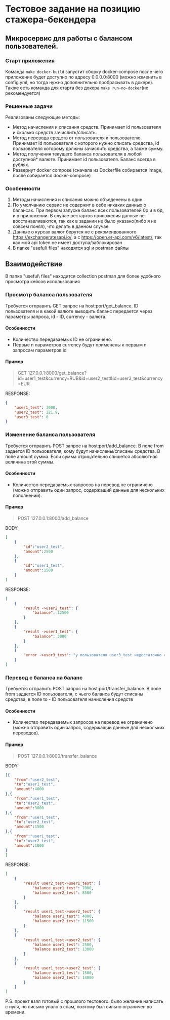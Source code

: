 # Тестовое задание на позицию стажера-бекендера

## Микросервис для работы с балансом пользователей.

### Старт приложения
Команда ```make docker-build``` запустит сборку docker-compose после чего приложение будет доступно по адресу 0.0.0.0:8000 (можно изменить в config.yml, но тогда нужно дополнительно пробрасывать в докере). Также есть команда для старта без докера ```make run-no-docker```(не рекомендуется)

### Решенные задачи
Реализованы следующие методы:
* Метод начисления и списания средств. Принимает id пользователя и сколько средств зачислить/списать.
* Метод перевода средств от пользователя к пользователю. Принимает id пользователя с которого нужно списать средства, id пользователя которому должны зачислить средства, а также сумму.
* Метод получения текущего баланса пользователя в любой доступной* валюте. Принимает id пользователя. Баланс всегда в рублях.
* Развернут docker compose (сначала из Dockerfile собирается image, после собирается docker-compose)

### Особенности
1. Методы начисления и списания можно объеденены в один.
2. По умолчанию сервис не содержит в себе никаких данных о балансах. При первом запуске баланс всех пользователей 0р и в бд, и в приложении. В случае рестартов приложения данные не восстанавливаются, так как в задании не было указано(либо я не совсем понял), что делать в данном случае.
3. Данные о курсах валют берутся не с рекомендованного https://exchangeratesapi.io/, а с https://open.er-api.com/v6/latest/, так как мой api token не имеет доступа/заблокирован
4. В папке "useful\ files" находятся sql и postman файлы

## Взаимодействие
В папке "useful\ files" находится collection postman для более удобного просмотра кейсов использования 

### Просмотр баланса пользователя
Требуется отправить GET запрос на host:port/get_balance. ID пользователя и в какой валюте выводить баланс передается через параметры запроса, id - ID, currency - валюта.

#### Особенности
* Количество передаваемых ID не ограничено.
* Первые n параметров currency будут применены к первым n запросам параметров id

#### Пример
>GET 127.0.0.1:8000/get_balance?id=user1_test&currency=RUB&id=user2_test&id=user3_test&currency=EUR

RESPONSE:
```json
{
    "user1_test": 3000,
    "user2_test": 221.9,
    "user3_test": 0
}
```

### Изменение баланса пользователя
Требуется отправить POST запрос на host:port/add_balance. В поле from задается ID пользователя, кому будут начислены/списаны средства. В поле amount сумма. Если сумма отрицательно спишется абсолютная величина этой суммы.

#### Особенности
* Количество передаваемых запросов на перевод не ограничено (можно отправить один запрос, содержащий данные для нескольких пополнений).

#### Пример
>POST 127.0.0.1:8000/add_balance

BODY: 
```json : 
[
    {
        "id":"user2_test",
        "amount":2500
    },
    {
        "id":"user1_test",
        "amount":1500
    }
]
```
RESPONSE:
```json
[
    {
        "result ->user2_test": {
            "balance": 12500
        }
    },
    {
        "result ->user1_test": {
            "balance": 3000
        }
    },
    {
        "error ->user3_test": "у пользователя user3_test недостаточно средств"
    }
]
```

### Перевод с баланса на баланс
Требуется отправить POST запрос на host:port/transfer_balance. В поле from задается ID пользователя, с чьего баланса будут списаны средства, в поле to - ID пользователя начисления средств

#### Особенности
* Количество передаваемых запросов на перевод не ограничено (можно отправить один запрос, содержащий данные для нескольких переводов).

#### Пример
>POST 127.0.0.1:8000/transfer_balance

BODY: 
```json : 
[{
    "from":"user2_test",
    "to":"user1_test",
    "amount":4000
},{
    "from":"user1_test",
    "to":"user2_test",
    "amount":3000
},{
    "from":"user1_test",
    "to":"user2_test",
    "amount":1500
},{
    "from":"user1_test",
    "to":"user2_test",
    "amount":1000
}
]
```
RESPONSE:
```json
[
    {
        "result user2_test->user1_test": {
            "balance user1_test": 7000,
            "balance user2_test": 8500
        }
    },
    {
        "result user1_test->user2_test": {
            "balance user1_test": 4000,
            "balance user2_test": 11500
        }
    },
    {
        "result user1_test->user2_test": {
            "balance user1_test": 2500,
            "balance user2_test": 13000
        }
    },
    {
        "result user1_test->user2_test": {
            "balance user1_test": 1500,
            "balance user2_test": 14000
        }
    }
]
```
P.S. проект взял готовый с прошлого тестового. было желание написать с нуля, но письмо упало в спам, поэтому был сильно ограничен во времени.
